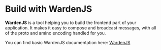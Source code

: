 ﻿---
sidebar_position: 3
---

# Build with WardenJS

**WardenJS** is a tool helping you to build the frontend part of your application. It makes it easy to compose and broadcast messages, with all of the proto and amino encoding handled for you.

You can find basic WardenJS documentation here: [WardenJS](https://www.npmjs.com/package/@wardenprotocol/wardenjs)